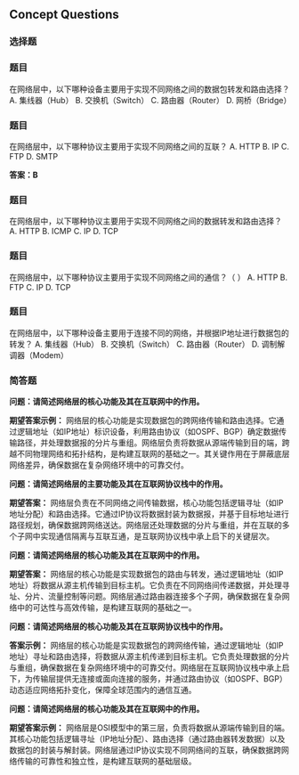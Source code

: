 ## Concept Questions

### 选择题

### 题目
在网络层中，以下哪种设备主要用于实现不同网络之间的数据包转发和路由选择？
A. 集线器（Hub）
B. 交换机（Switch）
C. 路由器（Router）
D. 网桥（Bridge）

### 题目
在网络层中，以下哪种协议主要用于实现不同网络之间的互联？
A. HTTP
B. IP
C. FTP
D. SMTP

**答案：B**

### 题目
在网络层中，以下哪种协议主要用于实现不同网络之间的数据转发和路由选择？
A. HTTP
B. ICMP
C. IP
D. TCP

### 题目
在网络层中，以下哪种协议主要用于实现不同网络之间的通信？（ ）
A. HTTP
B. FTP
C. IP
D. TCP

### 题目
在网络层中，以下哪种设备主要用于连接不同的网络，并根据IP地址进行数据包的转发？
A. 集线器（Hub）
B. 交换机（Switch）
C. 路由器（Router）
D. 调制解调器（Modem）

### 简答题

**问题：请简述网络层的核心功能及其在互联网中的作用。**

**期望答案示例：**
网络层的核心功能是实现数据包的跨网络传输和路由选择。它通过逻辑地址（如IP地址）标识设备，利用路由协议（如OSPF、BGP）确定数据传输路径，并处理数据报的分片与重组。网络层负责将数据从源端传输到目的端，跨越不同物理网络和拓扑结构，是构建互联网的基础之一。其关键作用在于屏蔽底层网络差异，确保数据在复杂网络环境中的可靠交付。

**问题：请简述网络层的主要功能及其在互联网协议栈中的作用。**

**期望答案：**
网络层负责在不同网络之间传输数据，核心功能包括逻辑寻址（如IP地址分配）和路由选择。它通过IP协议将数据封装为数据报，并基于目标地址进行路径规划，确保数据跨网络送达。网络层还处理数据的分片与重组，并在互联的多个子网中实现通信隔离与互联互通，是互联网协议栈中承上启下的关键层次。

**问题：请简述网络层的核心功能及其在互联网中的作用。**

**期望答案：**
网络层的核心功能是实现数据包的路由与转发，通过逻辑地址（如IP地址）将数据从源主机传输到目标主机。它负责在不同网络间传递数据，并处理寻址、分片、流量控制等问题。网络层通过路由器连接多个子网，确保数据在复杂网络中的可达性与高效传输，是构建互联网的基础之一。

**问题：请简述网络层的核心功能及其在互联网协议栈中的作用。**

**答案示例：**
网络层的核心功能是实现数据包的跨网络传输，通过逻辑地址（如IP地址）寻址和路由选择，将数据从源主机传递到目标主机。它负责处理数据的分片与重组，确保数据在复杂网络环境中的可靠交付。网络层在互联网协议栈中承上启下，为传输层提供无连接或面向连接的服务，并通过路由协议（如OSPF、BGP）动态适应网络拓扑变化，保障全球范围内的通信互通。

**问题：请简述网络层的核心功能及其在互联网中的作用。**

**期望答案示例：**
网络层是OSI模型中的第三层，负责将数据从源端传输到目的端。其核心功能包括逻辑寻址（IP地址分配）、路由选择（通过路由器转发数据）以及数据包的封装与解封装。网络层通过IP协议实现不同网络间的互联，确保数据跨网络传输的可靠性和独立性，是构建互联网的基础层级。


